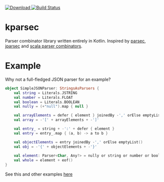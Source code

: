 [ ![Download](https://api.bintray.com/packages/vorpal-research/kotlin-maven/kparsec/images/download.svg) ](https://bintray.com/vorpal-research/kotlin-maven/kparsec/_latestVersion)
[![Build Status](https://travis-ci.org/belyaev-mikhail/kparsec.svg?branch=master)](https://travis-ci.org/belyaev-mikhail/kparsec)

# kparsec
Parser combinator library written entirely in Kotlin. Inspired by [parsec](https://github.com/haskell/parsec), [jparsec](https://github.com/jparsec/jparsec) and [scala parser combinators](https://github.com/scala/scala-parser-combinators).

# Example
Why not a full-fledged JSON parser for an example?

```kotlin
object SimpleJSONParser: StringsAsParsers {
    val string = Literals.JSTRING
    val number = Literals.FLOAT
    val boolean = Literals.BOOLEAN
    val nully = (+"null").map { null }

    val arrayElements = defer { element } joinedBy -',' orElse emptyList()
    val array = -'[' + arrayElements + -']'

    val entry_ = string + -':' + defer { element }
    val entry = entry_.map { (a, b) -> a to b }

    val objectElements = entry joinedBy -',' orElse emptyList()
    val obj = -'{' + objectElements + -'}' 
    
    val element: Parser<Char, Any?> = nully or string or number or boolean or array or obj
    val whole = element + eof()
}
```

See this and other examples [here](/belyaev-mikhail/kparsec/tree/master/src/main/kotlin/ru/spbstu/kparsec/examples)
